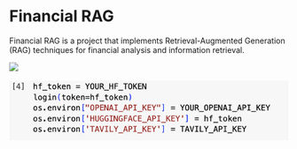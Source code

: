 # Financial RAG

Financial RAG is a project that implements Retrieval-Augmented Generation (RAG) techniques for financial analysis and information retrieval.

<img src="[images/example.png](https://github.com/SamiraHajizadeh/Financial-RAG-Retrieval-Augmented-Generation-for-Financial-Analysis/blob/main/image.png)" width="300" />

![Alt text](https://github.com/SamiraHajizadeh/Financial-RAG-Retrieval-Augmented-Generation-for-Financial-Analysis/blob/main/image.png)
